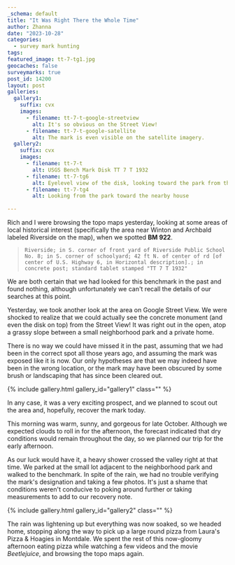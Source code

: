 ```yaml
---
_schema: default
title: "It Was Right There the Whole Time"
author: Zhanna
date: "2023-10-28"
categories: 
  - survey mark hunting
tags:
featured_image: tt-7-tg1.jpg
geocaches: false
surveymarks: true
post_id: 14200
layout: post
galleries:
  gallery1:
    suffix: cvx
    images:
      - filename: tt-7-t-google-streetview
        alt: It's so obvious on the Street View!
      - filename: tt-7-t-google-satellite
        alt: The mark is even visible on the satellite imagery.
  gallery2:
    suffix: cvx
    images:
      - filename: tt-7-t
        alt: USGS Bench Mark Disk TT 7 T 1932
      - filename: tt-7-tg6
        alt: Eyelevel view of the disk, looking toward the park from the road 
      - filename: tt-7-tg4
        alt: Looking from the park toward the nearby house                     
    
---
```


Rich and I were browsing the topo maps yesterday, looking at some areas of local historical interest (specifically the area near Winton and Archbald labeled Riverside on the map), when we spotted **BM 922**. 

> ```Riverside; in S. corner of front yard of Riverside Public School No. 8; in S. corner of schoolyard; 42 ft N. of center of rd [of center of U.S. Highway 6, in Horizontal description].; in concrete post; standard tablet stamped "TT 7 T 1932"```

We are both certain that we had looked for this benchmark in the past and found nothing, although unfortunately we can't recall the details of our searches at this point. 

Yesterday, we took another look at the area on Google Street View. We were shocked to realize that we could actually see the concrete monument (and even the disk on top) from the Street View! It was right out in the open, atop a grassy slope between a small neighborhood park and a private home. 

There is no way we could have missed it in the past, assuming that we had been in the correct spot all those years ago, and assuming the mark was exposed like it is now. Our only hypotheses are that we may indeed have been in the wrong location, or the mark may have been obscured by some brush or landscaping that has since been cleared out. 

{% include gallery.html gallery_id="gallery1" class="" %}

In any case, it was a very exciting prospect, and we planned to scout out the area and, hopefully, recover the mark today.

This morning was warm, sunny, and gorgeous for late October. Although we expected clouds to roll in for the afternoon, the forecast indicated that dry conditions would remain throughout the day, so we planned our trip for the early afternoon. 

As our luck would have it, a heavy shower crossed the valley right at that time. We parked at the small lot adjacent to the neighborhood park and walked to the benchmark. In spite of the rain, we had no trouble verifying the mark's designation and taking a few photos. It's just a shame that conditions weren't conducive to poking around further or taking measurements to add to our recovery note.

{% include gallery.html gallery_id="gallery2" class="" %}

The rain was lightening up but everything was now soaked, so we headed home, stopping along the way to pick up a large round pizza from Laura's Pizza & Hoagies in Montdale. We spent the rest of this now-gloomy afternoon eating pizza while watching a few videos and the movie _Beetlejuice_, and browsing the topo maps again.
